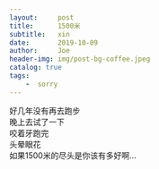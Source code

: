 ```yaml
---
layout:     post
title:      1500米
subtitle:   xin
date:       2019-10-09
author:     Joe
header-img: img/post-bg-coffee.jpeg
catalog: true
tags:
    -  sorry  
---
```

好几年没有再去跑步  
晚上去试了一下  
咬着牙跑完  
头晕眼花  
如果1500米的尽头是你该有多好啊...  
